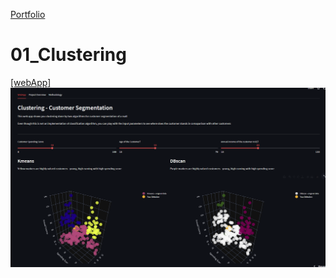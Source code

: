  [Portfolio](https://github.com/Kapil3003/Kapil3003/edit/main/README.md)

# 01_Clustering
  [[webApp]](https://kapil3003-01-clustering-clustering-streamlit-app-43fp3b.streamlit.app/) 
![WebApp](Image_1.PNG)
